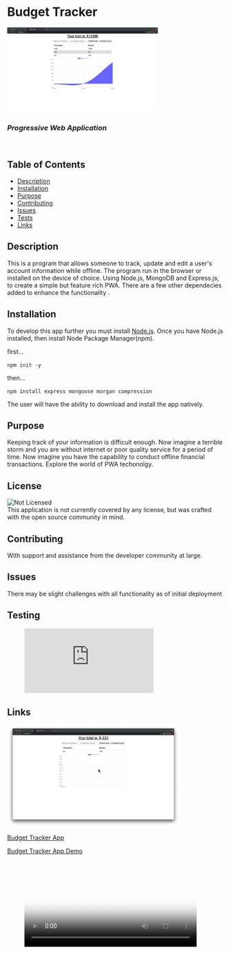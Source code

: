 # Budget Tracker

<img src="./public/img/budget-tracker-pic2-min.png" alt="chart for app showing entered data" style="width:350px " />

### _Progressive Web Application_

<br>

## Table of Contents

- [Description](#description)
- [Installation](#installation)
- [Purpose](#purpose)
- [Contributing](#contributing)
- [Issues](#issues)
- [Tests](#tests)
- [Links](#links)

## Description

This is a program that allows someone to track, update and edit a user's account information while offline. The program run in the browser or installed on the device of choice. Using Node.js, MongoDB and Express.js, to create a simple but feature rich PWA. There are a few other dependecies added to enhance the functionality .

## Installation

To develop this app further you must install [Node.js](https://nodejs.org/en/). Once you have Node.js installed, then install Node Package Manager(npm).

first...

```
npm init -y
```

then...

```
npm install express mongoose morgan compression
```

The user will have the ability to download and install the app natively.

## Purpose

Keeping track of your information is difficult enough. Now imagine a terrible storm and you are without internet or poor quality service for a period of time. Now imagine you have the capability to conduct offline financial transactions. Explore the world of PWA techonolgy.

## License

![Not Licensed](https://img.shields.io/badge/license--tertiary)
<br />
This application is not currently covered by any license, but was crafted with the open source community in mind.

## Contributing

With support and assistance from the developer community at large.

## Issues

There may be slight challenges with all functionality as of initial deployment

## Testing

<figure class="video_container">
  <iframe src="https://www.youtube.com/embed/D2gYvSss9QU" frameborder="0" allowfullscreen="true"> </iframe>
</figure>

## Links

<img src="./public/img/budget-tracker-pic3-min.png" alt="chart for app with no data" style="width:400px " />

[Budget Tracker App](https://warm-lowlands-12680.herokuapp.com/)

[Budget Tracker App Demo](./public/img/Budget-Tracker.mov)

<!-- blank line -->
<figure class="video_container">
  <video controls="true" allowfullscreen="true" poster="./public/img/budget-tracker-pic3-min.png" style="width:400px " >
    <source src="./public/img/Budget-Tracker.mov" type="video/mp4">
    
  </video>
</figure>
<!-- blank line -->
